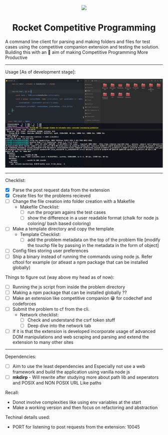 <p align="center"><img src="https://media0.giphy.com/media/f6hnhHkks8bk4jwjh3/giphy.gif" align="center" width="200"></p>
<h1 align="center">Rocket Competitive Programming</h1>

A command line client for parsing and making folders and files for test cases using the competitive companion extension and testing the solution. Building this with an 🎯 aim of making Competitive Programming More Productive

---------------
Usage [As of development stage]:

<img src="./assets/demo.gif">

---------------

Checklist:
- [x] Parse the post request data from the extension
- [x] Create files for the problems recieved
- [ ] Change the file creation into folder creation with a Makefile
    - Makefile Checklist:
        - [ ] run the program agains the test cases 
        - [ ] show the difference in a user readable format (chalk for node js coloring/ bash based coloring)
- [ ] Make a template directory and copy the template
    - Template Checklist:
        - [ ] add the problem metadata on the top of the problem file [modify the touchp file by passing in the metadata in the form of object]
- [ ] Config files storing user preferences
- [ ] Ship a binary instead of running the commands using node js. Refer cftool for example (or atleast a npm package that can be installed globally)

Things to figure out (way above my head as of now):
- [ ] Running the js script from inside the problem directory
- [ ] Making a npm package that can be installed globally ??
- [ ] Make an extension like competitive companion 😁 for codechef and codeforces
- [ ] Submit the problem to cf from the cli. 
    - Network checklist:
        - [ ] Check and understand the csrf token stuff
        - [ ] Deep dive into the network tab
- [ ] If it is that the extension is developed incorporate usage of advanced DOM manipulations and web scraping and parsing and extend the extension to many other sites

--------------------
Dependencies:
- [ ] Aim to use the least dependencies and Especially not use a web framework and build the application using vanilla node js
- [ ] **mkdirp** - Will rewrite after studying more about path lib and seperators and POSIX and NON POSIX URL Like paths

Recall:
- Donot involve complexities like using env variables at the start
- Make a working version and then focus on refactoring and abstraction

Techinal details used:
- PORT for listening to post requests from the extension: 10045
